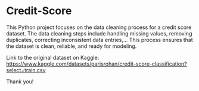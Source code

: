 # Credit-Score

This Python project focuses on the data cleaning process for a credit score dataset. The data cleaning steps include handling missing values, removing duplicates, correcting inconsistent data entries,... This process ensures that the dataset is clean, reliable, and ready for modeling.

Link to the original dataset on Kaggle: https://www.kaggle.com/datasets/parisrohan/credit-score-classification?select=train.csv

Thank you!
